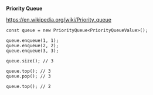 **Priority Queue**

https://en.wikipedia.org/wiki/Priority_queue


```
const queue = new PriorityQueue<PriorityQueueValue>();

queue.enqueue(1, 1);
queue.enqueue(2, 2);
queue.enqueue(3, 3);

queue.size(); // 3

queue.top(); // 3
queue.pop(); // 3

queue.top(); // 2
```
